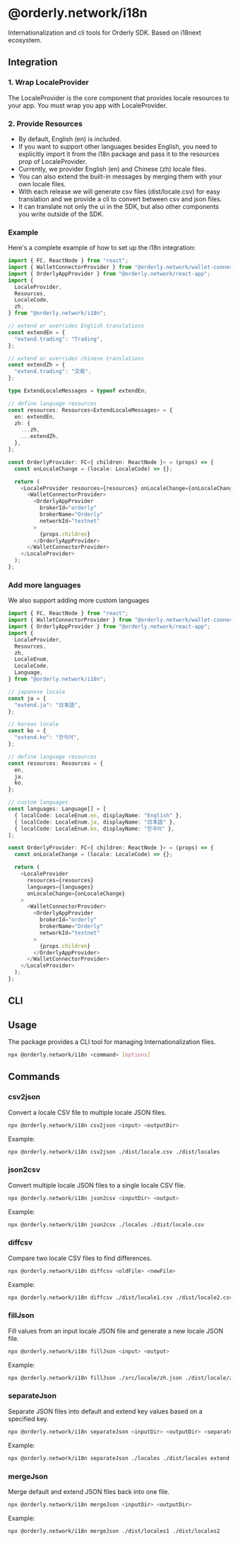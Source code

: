 # @orderly.network/i18n

Internationalization and cli tools for Orderly SDK. Based on i18next ecosystem.

## Integration

### 1. Wrap LocaleProvider

The LocaleProvider is the core component that provides locale resources to your app. You must wrap you app with LocaleProvider.

### 2. Provide Resources

- By default, English (en) is included.
- If you want to support other languages besides English, you need to explicitly import it from the i18n package and pass it to the resources prop of LocaleProvider.
- Currently, we provider English (en) and Chinese (zh) locale files.
- You can also extend the built-in messages by merging them with your own locale files.
- With each release we will generate csv files (dist/locale.csv) for easy translation and we provide a cli to convert between csv and json files.
- It can translate not only the ui in the SDK, but also other components you write outside of the SDK.

### Example

Here's a complete example of how to set up the i18n integration:

```typescript
import { FC, ReactNode } from "react";
import { WalletConnectorProvider } from "@orderly.network/wallet-connector";
import { OrderlyAppProvider } from "@orderly.network/react-app";
import {
  LocaleProvider,
  Resources,
  LocaleCode,
  zh,
} from "@orderly.network/i18n";

// extend or overrides English translations
const extendEn = {
  "extend.trading": "Trading",
};

// extend or overrides chinese translations
const extendZh = {
  "extend.trading": "交易",
};

type ExtendLocaleMessages = typeof extendEn;

// define language resources
const resources: Resources<ExtendLocaleMessages> = {
  en: extendEn,
  zh: {
    ...zh,
    ...extendZh,
  },
};

const OrderlyProvider: FC<{ children: ReactNode }> = (props) => {
  const onLocaleChange = (locale: LocaleCode) => {};

  return (
    <LocaleProvider resources={resources} onLocaleChange={onLocaleChange}>
      <WalletConnectorProvider>
        <OrderlyAppProvider
          brokerId="orderly"
          brokerName="Orderly"
          networkId="testnet"
        >
          {props.children}
        </OrderlyAppProvider>
      </WalletConnectorProvider>
    </LocaleProvider>
  );
};
```

### Add more languages

We also support adding more custom languages

```typescript
import { FC, ReactNode } from "react";
import { WalletConnectorProvider } from "@orderly.network/wallet-connector";
import { OrderlyAppProvider } from "@orderly.network/react-app";
import {
  LocaleProvider,
  Resources,
  zh,
  LocaleEnum,
  LocaleCode,
  Language,
} from "@orderly.network/i18n";

// japanese locale
const ja = {
  "extend.ja": "日本語",
};

// korean locale
const ko = {
  "extend.ko": "한국어",
};

// define language resources
const resources: Resources = {
  en,
  ja,
  ko,
};

// custom languages
const languages: Language[] = [
  { localCode: LocaleEnum.en, displayName: "English" },
  { localCode: LocaleEnum.ja, displayName: "日本語" },
  { localCode: LocaleEnum.ko, displayName: "한국어" },
];

const OrderlyProvider: FC<{ children: ReactNode }> = (props) => {
  const onLocaleChange = (locale: LocaleCode) => {};

  return (
    <LocaleProvider
      resources={resources}
      languages={languages}
      onLocaleChange={onLocaleChange}
    >
      <WalletConnectorProvider>
        <OrderlyAppProvider
          brokerId="orderly"
          brokerName="Orderly"
          networkId="testnet"
        >
          {props.children}
        </OrderlyAppProvider>
      </WalletConnectorProvider>
    </LocaleProvider>
  );
};
```

## CLI

## Usage

The package provides a CLI tool for managing Internationalization files.

```bash
npx @orderly.network/i18n <command> [options]
```

## Commands

### csv2json

Convert a locale CSV file to multiple locale JSON files.

```bash
npx @orderly.network/i18n csv2json <input> <outputDir>
```

Example:

```bash
npx @orderly.network/i18n csv2json ./dist/locale.csv ./dist/locales
```

### json2csv

Convert multiple locale JSON files to a single locale CSV file.

```bash
npx @orderly.network/i18n json2csv <inputDir> <output>
```

Example:

```bash
npx @orderly.network/i18n json2csv ./locales ./dist/locale.csv
```

### diffcsv

Compare two locale CSV files to find differences.

```bash
npx @orderly.network/i18n diffcsv <oldFile> <newFile>
```

Example:

```bash
npx @orderly.network/i18n diffcsv ./dist/locale1.csv ./dist/locale2.csv
```

### fillJson

Fill values from an input locale JSON file and generate a new locale JSON file.

```bash
npx @orderly.network/i18n fillJson <input> <output>
```

Example:

```bash
npx @orderly.network/i18n fillJson ./src/locale/zh.json ./dist/locale/zh.json
```

### separateJson

Separate JSON files into default and extend key values based on a specified key.

```bash
npx @orderly.network/i18n separateJson <inputDir> <outputDir> <separateKey>
```

Example:

```bash
npx @orderly.network/i18n separateJson ./locales ./dist/locales extend
```

### mergeJson

Merge default and extend JSON files back into one file.

```bash
npx @orderly.network/i18n mergeJson <inputDir> <outputDir>
```

Example:

```bash
npx @orderly.network/i18n mergeJson ./dist/locales1 ./dist/locales2
```

